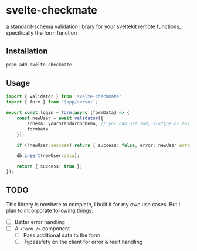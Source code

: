# svelte-checkmate

a standard-schema validation library for your sveltekit remote functions, specifically the form function

## Installation

```bash
pnpm add svelte-checkmate
```

## Usage

```ts
import { validator } from 'svelte-checkmate';
import { form } from '$app/server';

export const login = form(async (formData) => {
	const newUser = await validator({
		schema: yourStandardSchema, // you can use zod, arktype or any standard schema supported validation library
		formData
	});

	if (!newUser.success) return { success: false, error: newUser.errors };

	db.insert(newUser.data);

	return { success: true };
});
```

## TODO

This library is nowhere to complete, I built it for my own use cases. But I plan to incorporate following things:

- [ ] Better error handling
- [ ] A `<Form />` component
  - [ ] Pass additional data to the form
  - [ ] Typesafety on the client for error & reult handling
